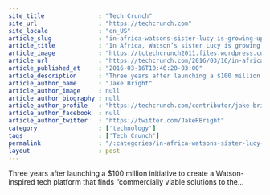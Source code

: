 ```yaml
---
site_title               : "Tech Crunch"
site_url                 : "https://techcrunch.com"
site_locale              : "en_US"
article_slug             : "in-africa-watsons-sister-lucy-is-growing-up-with-the-help-of-ibms-research-team"
article_title            : "In Africa, Watson’s sister Lucy is growing up with the help of IBM’s Research team"
article_image            : "https://tctechcrunch2011.files.wordpress.com/2015/12/shutterstock_228897490.png?w=764&h=400&crop=1"
article_url              : "https://techcrunch.com/2016/03/16/in-africa-watsons-sister-lucy-is-growing-up-with-the-help-of-ibms-research-team/"
article_published_at     : "2016-03-16T10:40:20-03:00"
article_description      : "Three years after launching a $100 million initiative to create a Watson-inspired tech platform that finds “commercially viable solutions to the..."
article_author_name      : "Jake Bright"
article_author_image     : null
article_author_biography : null
article_author_profile   : "https://techcrunch.com/contributor/jake-bright/"
article_author_facebook  : null
article_author_twitter   : "https://twitter.com/JakeRBright"
category                 : ['technology']
tags                     : ['Tech Crunch']
permalink                : "/:categories/in-africa-watsons-sister-lucy-is-growing-up-with-the-help-of-ibms-research-team/"
layout                   : post
---
```


Three years after launching a $100 million initiative to create a Watson-inspired tech platform that finds “commercially viable solutions to the...
